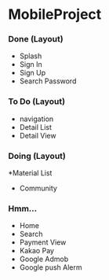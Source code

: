 # MobileProject

### Done (Layout)
* Splash
* Sign In
* Sign Up
* Search Password

### To Do (Layout)
* navigation
* Detail List
* Detail View

### Doing (Layout)
*Material List
* Community

### Hmm...
* Home
* Search
* Payment View
* Kakao Pay
* Google Admob
* Google push Alerm